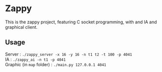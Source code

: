 # Zappy

This is the zappy project, featuring C socket programming, with and IA and graphical client.

## Usage

  Server : `./zappy_server -x 16 -y 16 -n t1 t2 -t 100 -p 4041`  
  IA : `./zappy_ai -n t1 -p 4041`  
  Graphic (in `map` folder) : `./main.py 127.0.0.1 4041`  
